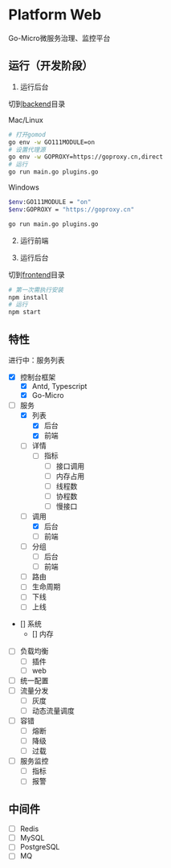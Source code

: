# Platform Web

Go-Micro微服务治理、监控平台

## 运行（开发阶段）

1. 运行后台

切到[backend](./backend)目录

Mac/Linux

```bash
# 打开gomod
go env -w GO111MODULE=on
# 设置代理源
go env -w GOPROXY=https://goproxy.cn,direct
# 运行
go run main.go plugins.go
```

Windows

```bash
$env:GO111MODULE = "on"
$env:GOPROXY = "https://goproxy.cn"

go run main.go plugins.go
```

2. 运行前端

1. 运行后台

切到[frontend](./frontend)目录

```bash
# 第一次需执行安装
npm install
# 运行
npm start
```

## 特性

进行中：服务列表

- [x] 控制台框架
  - [x] Antd, Typescript
  - [x] Go-Micro
- [ ] 服务
  - [x] 列表
    - [x] 后台
    - [x] 前端
  - [ ] 详情
    - [ ] 指标
      - [ ] 接口调用
      - [ ] 内存占用
      - [ ] 线程数
      - [ ] 协程数
      - [ ] 慢接口
  - [ ] 调用
    - [x] 后台
    - [ ] 前端
  - [ ] 分组
    - [ ] 后台
    - [ ] 前端
  - [ ] 路由
  - [ ] 生命周期
  - [ ] 下线 
  - [ ] 上线
- [] 系统
  - [] 内存
- [ ] 负载均衡
  - [ ] 插件  
  - [ ] web 
- [ ] 统一配置
- [ ] 流量分发
  - [ ] 灰度
  - [ ] 动态流量调度
- [ ] 容错
  - [ ] 熔断
  - [ ] 降级
  - [ ] 过载
- [ ] 服务监控
  - [ ] 指标
  - [ ] 报警

## 中间件

- [ ] Redis
- [ ] MySQL
- [ ] PostgreSQL
- [ ] MQ